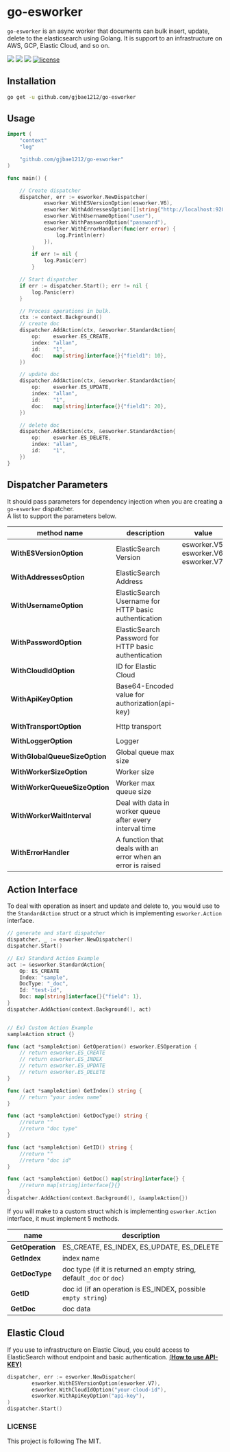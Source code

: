 # go-esworker
`go-esworker` is an async worker that documents can bulk insert, update, delete to the elasticsearch using Golang.
It is support to an infrastructure on AWS, GCP, Elastic Cloud, and so on.
<p align="left"> 
   <a href="https://hits.seeyoufarm.com"/><img src="https://hits.seeyoufarm.com/api/count/incr/badge.svg?url=https%3A%2F%2Fgithub.com%2Fgjbae1212%2Fgo-esworker"/></a>   
   <a href="https://goreportcard.com/report/github.com/gjbae1212/go-esworker"><img src="https://goreportcard.com/badge/github.com/gjbae1212/go-esworker"/></a>         
   <a href="https://godoc.org/github.com/gjbae1212/go-esworker"><img src="https://godoc.org/github.com/gjbae1212/go-esworker?status.svg"/></a>   
   <a href="/LICENSE"><img src="https://img.shields.io/badge/license-MIT-GREEN.svg" alt="license"/></a>
</p>

## Installation
```bash
go get -u github.com/gjbae1212/go-esworker
```


## Usage
```go
import (
	"context"
	"log"

	"github.com/gjbae1212/go-esworker"
)

func main() {

	// Create dispatcher
	dispatcher, err := esworker.NewDispatcher(
    		esworker.WithESVersionOption(esworker.V6),
    		esworker.WithAddressesOption([]string{"http://localhost:9200"}),
    		esworker.WithUsernameOption("user"),
    		esworker.WithPasswordOption("password"),
    		esworker.WithErrorHandler(func(err error) {
    			log.Println(err)
    		}),
    	)
    	if err != nil {
    		log.Panic(err)
    	}

	// Start dispatcher
	if err := dispatcher.Start(); err != nil {
		log.Panic(err)
	}

	// Process operations in bulk.
	ctx := context.Background()
	// create doc
	dispatcher.AddAction(ctx, &esworker.StandardAction{
		op:    esworker.ES_CREATE,
		index: "allan",
		id:    "1",
		doc:   map[string]interface{}{"field1": 10},
	})

	// update doc
	dispatcher.AddAction(ctx, &esworker.StandardAction{
		op:    esworker.ES_UPDATE,
		index: "allan",
		id:    "1",
		doc:   map[string]interface{}{"field1": 20},
	})

	// delete doc
	dispatcher.AddAction(ctx, &esworker.StandardAction{
		op:    esworker.ES_DELETE,
		index: "allan",
		id:    "1",
	})
}

```


## Dispatcher Parameters
It should pass parameters for dependency injection when you are creating a `go-esworker` dispatcher.  
A list to support the parameters below.  

| method name | description | value | state |
|-------------|-------------|-------|-------|
| **WithESVersionOption** | ElasticSearch Version | esworker.V5, esworker.V6, esworker.V7 | default `V6` |
| **WithAddressesOption** | ElasticSearch Address | | default `http://localhost:9200` |
| **WithUsernameOption** | ElasticSearch Username for HTTP basic authentication| | optional |
| **WithPasswordOption** | ElasticSearch Password for HTTP basic authentication | | optional |
| **WithCloudIdOption**  | ID for Elastic Cloud | | optional |
| **WithApiKeyOption**  | Base64-Encoded value for authorization(api-key) | | optional(if set, overrides username and password) |
| **WithTransportOption** | Http transport | | default `http default transport` |
| **WithLoggerOption** | Logger | | optional |
| **WithGlobalQueueSizeOption** | Global queue max size | | default `5000` |
| **WithWorkerSizeOption** | Worker size | | default `5` |
| **WithWorkerQueueSizeOption** | Worker max queue size | | default `5` |
| **WithWorkerWaitInterval** | Deal with data in worker queue after every interval time | | default `2 * time.Second` |
| **WithErrorHandler** | A function that deals with an error when an error is raised | | optional |  


## Action Interface
To deal with operation as insert and update and delete to, you would use to the `StandardAction` struct or a struct which is implementing `esworker.Action` interface.
```go
// generate and start dispatcher 
dispatcher, _ := esworker.NewDispatcher()
dispatcher.Start()

// Ex) Standard Action Example
act := &esworker.StandardAction{
	Op: ES_CREATE
	Index: "sample",
	DocType: "_doc",
	Id: "test-id",
	Doc: map[string]interface{}{"field": 1},
}
dispatcher.AddAction(context.Background(), act)


// Ex) Custom Action Example
sampleAction struct {}

func (act *sampleAction) GetOperation() esworker.ESOperation {
	// return esworker.ES_CREATE
	// return esworker.ES_INDEX
	// return esworker.ES_UPDATE
	// return esworker.ES_DELETE    
}

func (act *sampleAction) GetIndex() string {
	// return "your index name"
}

func (act *sampleAction) GetDocType() string {
	//return ""
	//return "doc type"	
}

func (act *sampleAction) GetID() string {
	//return ""
	//return "doc id"		
}

func (act *sampleAction) GetDoc() map[string]interface{} {
	//return map[string]interface{}{}
}
dispatcher.AddAction(context.Background(), &sampleAction{})

``` 
If you will make to a custom struct which is implementing `esworker.Action` interface, it must implement 5 methods.  

| name          | description |
|---------------|----------------------------------------------|
| **GetOperation**  |  ES_CREATE, ES_INDEX, ES_UPDATE, ES_DELETE |
| **GetIndex**      |  index name |
| **GetDocType**    |  doc type (if it is returned an empty string, default `_doc` or `doc`) |
| **GetID**         |  doc id (if an operation is ES_INDEX, possible `empty string`) |
| **GetDoc**        |  doc data |


## Elastic Cloud
If you use to infrastructure on Elastic Cloud, you could access to ElasticSearch without endpoint and basic authentication.
[(**How to use API-KEY)**](https://www.elastic.co/guide/en/elasticsearch/reference/current/security-api-create-api-key.html)
```go
dispatcher, err := esworker.NewDispatcher(
		esworker.WithESVersionOption(esworker.V7),
		esworker.WithCloudIdOption("your-cloud-id"),
		esworker.WithApiKeyOption("api-key"),
)
dispatcher.Start()
```
 
### LICENSE
This project is following The MIT.
